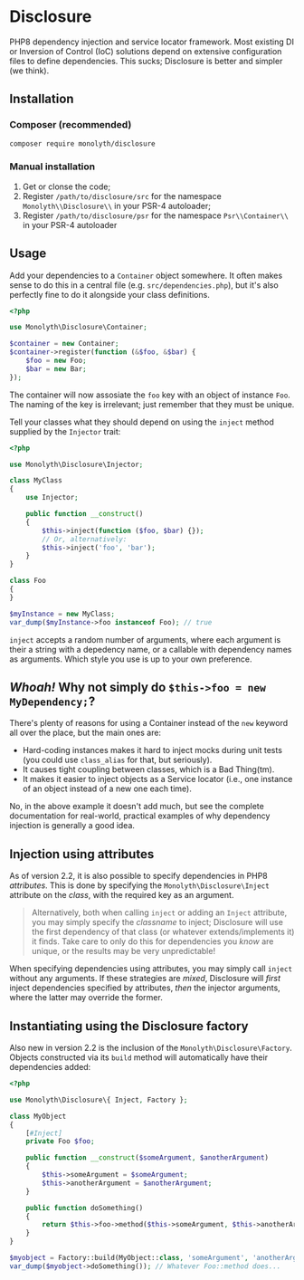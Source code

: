 # Disclosure
PHP8 dependency injection and service locator framework.
Most existing DI or Inversion of Control (IoC) solutions depend on extensive
configuration files to define dependencies. This sucks; Disclosure is better
and simpler (we think).

## Installation

### Composer (recommended)
```sh
composer require monolyth/disclosure
```

### Manual installation
1. Get or clonse the code;
2. Register `/path/to/disclosure/src` for the namespace `Monolyth\\Disclosure\\`
   in your PSR-4 autoloader;
3. Register `/path/to/disclosure/psr` for the namespace `Psr\\Container\\` in
   your PSR-4 autoloader

## Usage
Add your dependencies to a `Container` object somewhere. It often makes sense to
do this in a central file (e.g. `src/dependencies.php`), but it's also perfectly
fine to do it alongside your class definitions.

```php
<?php

use Monolyth\Disclosure\Container;

$container = new Container;
$container->register(function (&$foo, &$bar) {
    $foo = new Foo;
    $bar = new Bar;
});
```

The container will now assosiate the `foo` key with an object of instance `Foo`.
The naming of the key is irrelevant; just remember that they must be unique.

Tell your classes what they should depend on using the `inject` method supplied
by the `Injector` trait:

```php
<?php

use Monolyth\Disclosure\Injector;

class MyClass
{
    use Injector;

    public function __construct()
    {
        $this->inject(function ($foo, $bar) {});
        // Or, alternatively:
        $this->inject('foo', 'bar');
    }
}

class Foo
{
}

$myInstance = new MyClass;
var_dump($myInstance->foo instanceof Foo); // true

```

`inject` accepts a random number of arguments, where each argument is their a
string with a depedency name, or a callable with dependency names as arguments.
Which style you use is up to your own preference.

## _Whoah!_ Why not simply do `$this->foo = new MyDependency;`?
There's plenty of reasons for using a Container instead of the `new` keyword
all over the place, but the main ones are:

- Hard-coding instances makes it hard to inject mocks during unit tests (you
  could use `class_alias` for that, but seriously).
- It causes tight coupling between classes, which is a Bad Thing(tm).
- It makes it easier to inject objects as a Service locator (i.e., one instance
  of an object instead of a new one each time).

No, in the above example it doesn't add much, but see the complete documentation
for real-world, practical examples of why dependency injection is generally a
good idea.

## Injection using attributes
As of version 2.2, it is also possible to specify dependencies in PHP8
_attributes_. This is done by specifying the `Monolyth\Disclosure\Inject`
attribute on the _class_, with the required key as an argument.

> Alternatively, both when calling `inject` or adding an `Inject` attribute, you
> may simply specify the _classname_ to inject; Disclosure will use the first
> dependency of that class (or whatever extends/implements it) it finds. Take
> care to only do this for dependencies you _know_ are unique, or the results
> may be very unpredictable!

When specifying dependencies using attributes, you may simply call `inject`
without any arguments. If these strategies are _mixed_, Disclosure will _first_
inject dependencies specified by attributes, _then_ the injector arguments,
where the latter may override the former.

## Instantiating using the Disclosure factory
Also new in version 2.2 is the inclusion of the `Monolyth\Disclosure\Factory`.
Objects constructed via its `build` method will automatically have their
dependencies added:

```php
<?php

use Monolyth\Disclosure\{ Inject, Factory };

class MyObject
{
    [#Inject]
    private Foo $foo;

    public function __construct($someArgument, $anotherArgument)
    {
        $this->someArgument = $someArgument;
        $this->anotherArgument = $anotherArgument;
    }

    public function doSomething()
    {
        return $this->foo->method($this->someArgument, $this->anotherArgument);
    }
}

$myobject = Factory::build(MyObject::class, 'someArgument', 'anotherArgument');
var_dump($myobject->doSomething()); // Whatever Foo::method does...
```

